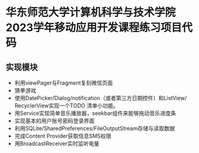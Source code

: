 # 华东师范大学计算机科学与技术学院2023学年移动应用开发课程练习项目代码
## 实现模块
* 利用viewPager与Fragment复刻微信页面
* 猜拳游戏
* 使用DatePicker/Dialog/notification（或者第三方日期控件）和ListView/ RecyclerView实现一个TODO 清单小功能。 
* 用Service实现简单音乐播放器，seekbar组件来能够拖动音乐进度条
* 实现基本的用户账号密码登录界面
* 利用SQLite/SharedPreferences/FileOutputStream存储与读取数据
* 完成Content Provider获取信息SMS权限
* 用BroadcastReceiver实时监听电量



